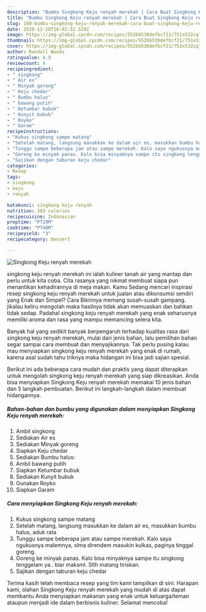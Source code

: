 ```yaml
---
description: "Bumbu Singkong Keju renyah merekah | Cara Buat Singkong Keju renyah merekah Yang Mudah Dan Praktis"
title: "Bumbu Singkong Keju renyah merekah | Cara Buat Singkong Keju renyah merekah Yang Mudah Dan Praktis"
slug: 169-bumbu-singkong-keju-renyah-merekah-cara-buat-singkong-keju-renyah-merekah-yang-mudah-dan-praktis
date: 2020-12-20T16:02:52.520Z
image: https://img-global.cpcdn.com/recipes/552bb530defbcf21/751x532cq70/singkong-keju-renyah-merekah-foto-resep-utama.jpg
thumbnail: https://img-global.cpcdn.com/recipes/552bb530defbcf21/751x532cq70/singkong-keju-renyah-merekah-foto-resep-utama.jpg
cover: https://img-global.cpcdn.com/recipes/552bb530defbcf21/751x532cq70/singkong-keju-renyah-merekah-foto-resep-utama.jpg
author: Randall Woods
ratingvalue: 4.9
reviewcount: 4
recipeingredient:
- " singkong"
- " Air es"
- " Minyak goreng"
- " Keju chedar"
- " Bumbu halus"
- " bawang putih"
- " Ketumbar bubuk"
- " Kunyit bubuk"
- " Royko"
- " Garam"
recipeinstructions:
- "Kukus singkong sampe matang"
- "Setelah matang, langsung masukkan ke dalam air es, masukkan bumbu halus, aduk rata"
- "Tunggu sampe beberapa jam atau sampe merekah. Kalo saya ngukusnya malemnya, slma direndem masukin kulkas, paginya tinggal goreng."
- "Goreng ke minyak panas. Kalo bisa minyaknya sampe itu singkong tenggelam ya.. biar maksml. Stlh matang tiriskan."
- "Sajikan dengan taburan keju chedar"
categories:
- Resep
tags:
- singkong
- keju
- renyah

katakunci: singkong keju renyah 
nutrition: 203 calories
recipecuisine: Indonesian
preptime: "PT29M"
cooktime: "PT40M"
recipeyield: "3"
recipecategory: Dessert

---
```



![Singkong Keju renyah merekah](https://img-global.cpcdn.com/recipes/552bb530defbcf21/751x532cq70/singkong-keju-renyah-merekah-foto-resep-utama.jpg)


singkong keju renyah merekah ini ialah kuliner tanah air yang mantap dan perlu untuk kita coba. Cita rasanya yang nikmat membuat siapa pun menantikan kehadirannya di meja makan.
Kamu Sedang mencari inspirasi resep singkong keju renyah merekah untuk jualan atau dikonsumsi sendiri yang Enak dan Simpel? Cara Bikinnya memang susah-susah gampang. jikalau keliru mengolah maka hasilnya tidak akan memuaskan dan bahkan tidak sedap. Padahal singkong keju renyah merekah yang enak seharusnya memiliki aroma dan rasa yang mampu memancing selera kita.



Banyak hal yang sedikit banyak berpengaruh terhadap kualitas rasa dari singkong keju renyah merekah, mulai dari jenis bahan, lalu pemilihan bahan segar sampai cara membuat dan menyajikannya. Tak perlu pusing kalau mau menyiapkan singkong keju renyah merekah yang enak di rumah, karena asal sudah tahu triknya maka hidangan ini bisa jadi sajian spesial.


Berikut ini ada beberapa cara mudah dan praktis yang dapat diterapkan untuk mengolah singkong keju renyah merekah yang siap dikreasikan. Anda bisa menyiapkan Singkong Keju renyah merekah memakai 10 jenis bahan dan 5 langkah pembuatan. Berikut ini langkah-langkah dalam membuat hidangannya.

<!--inarticleads1-->

##### Bahan-bahan dan bumbu yang digunakan dalam menyiapkan Singkong Keju renyah merekah:

1. Ambil  singkong
1. Sediakan  Air es
1. Sediakan  Minyak goreng
1. Siapkan  Keju chedar
1. Sediakan  Bumbu halus:
1. Ambil  bawang putih
1. Siapkan  Ketumbar bubuk
1. Sediakan  Kunyit bubuk
1. Gunakan  Royko
1. Siapkan  Garam




<!--inarticleads2-->

##### Cara menyiapkan Singkong Keju renyah merekah:

1. Kukus singkong sampe matang
1. Setelah matang, langsung masukkan ke dalam air es, masukkan bumbu halus, aduk rata
1. Tunggu sampe beberapa jam atau sampe merekah. Kalo saya ngukusnya malemnya, slma direndem masukin kulkas, paginya tinggal goreng.
1. Goreng ke minyak panas. Kalo bisa minyaknya sampe itu singkong tenggelam ya.. biar maksml. Stlh matang tiriskan.
1. Sajikan dengan taburan keju chedar




Terima kasih telah membaca resep yang tim kami tampilkan di sini. Harapan kami, olahan Singkong Keju renyah merekah yang mudah di atas dapat membantu Anda menyiapkan makanan yang enak untuk keluarga/teman ataupun menjadi ide dalam berbisnis kuliner. Selamat mencoba!
